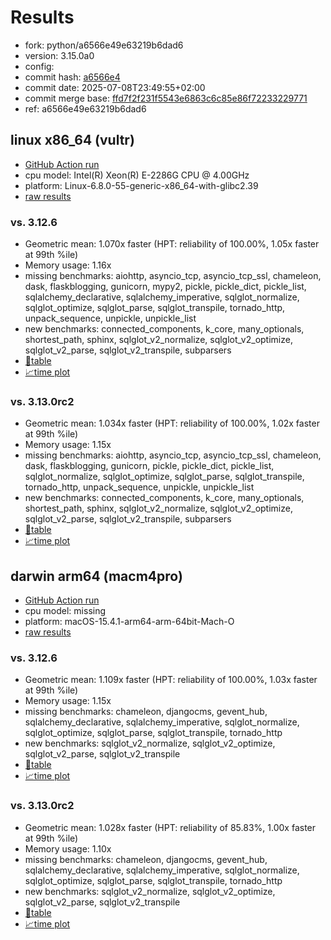 # Results

- fork: python/a6566e49e63219b6dad6
- version: 3.15.0a0
- config: 
- commit hash: [a6566e4](https://github.com/python/cpython/commit/a6566e4)
- commit date: 2025-07-08T23:49:55+02:00
- commit merge base: [ffd7f2f231f5543e6863c6c85e86f72233229771](https://github.com/python/cpython/commit/ffd7f2f231f5543e6863c6c85e86f72233229771)
- ref: a6566e49e63219b6dad6

## linux x86_64 (vultr)

- [GitHub Action run](https://github.com/facebookexperimental/free-threading-benchmarking/actions/runs/16157340765)
- cpu model: Intel(R) Xeon(R) E-2286G CPU @ 4.00GHz
- platform: Linux-6.8.0-55-generic-x86_64-with-glibc2.39
- [raw results](bm-20250708-vultr-x86_64-python-a6566e49e63219b6dad6-3.15.0a0-a6566e4.json)

### vs. 3.12.6

- Geometric mean: 1.070x faster (HPT: reliability of 100.00%, 1.05x faster at 99th %ile)
- Memory usage: 1.16x
- missing benchmarks: aiohttp, asyncio_tcp, asyncio_tcp_ssl, chameleon, dask, flaskblogging, gunicorn, mypy2, pickle, pickle_dict, pickle_list, sqlalchemy_declarative, sqlalchemy_imperative, sqlglot_normalize, sqlglot_optimize, sqlglot_parse, sqlglot_transpile, tornado_http, unpack_sequence, unpickle, unpickle_list
- new benchmarks: connected_components, k_core, many_optionals, shortest_path, sphinx, sqlglot_v2_normalize, sqlglot_v2_optimize, sqlglot_v2_parse, sqlglot_v2_transpile, subparsers
- [📄table](bm-20250708-vultr-x86_64-python-a6566e49e63219b6dad6-3.15.0a0-a6566e4-vs-3.12.6.md)
- [📈time plot](bm-20250708-vultr-x86_64-python-a6566e49e63219b6dad6-3.15.0a0-a6566e4-vs-3.12.6.svg)

### vs. 3.13.0rc2

- Geometric mean: 1.034x faster (HPT: reliability of 100.00%, 1.02x faster at 99th %ile)
- Memory usage: 1.15x
- missing benchmarks: aiohttp, asyncio_tcp, asyncio_tcp_ssl, chameleon, dask, flaskblogging, gunicorn, pickle, pickle_dict, pickle_list, sqlglot_normalize, sqlglot_optimize, sqlglot_parse, sqlglot_transpile, tornado_http, unpack_sequence, unpickle, unpickle_list
- new benchmarks: connected_components, k_core, many_optionals, shortest_path, sphinx, sqlglot_v2_normalize, sqlglot_v2_optimize, sqlglot_v2_parse, sqlglot_v2_transpile, subparsers
- [📄table](bm-20250708-vultr-x86_64-python-a6566e49e63219b6dad6-3.15.0a0-a6566e4-vs-3.13.0rc2.md)
- [📈time plot](bm-20250708-vultr-x86_64-python-a6566e49e63219b6dad6-3.15.0a0-a6566e4-vs-3.13.0rc2.svg)

## darwin arm64 (macm4pro)

- [GitHub Action run](https://github.com/facebookexperimental/free-threading-benchmarking/actions/runs/16157340765)
- cpu model: missing
- platform: macOS-15.4.1-arm64-arm-64bit-Mach-O
- [raw results](bm-20250708-macm4pro-arm64-python-a6566e49e63219b6dad6-3.15.0a0-a6566e4.json)

### vs. 3.12.6

- Geometric mean: 1.109x faster (HPT: reliability of 100.00%, 1.03x faster at 99th %ile)
- Memory usage: 1.15x
- missing benchmarks: chameleon, djangocms, gevent_hub, sqlalchemy_declarative, sqlalchemy_imperative, sqlglot_normalize, sqlglot_optimize, sqlglot_parse, sqlglot_transpile, tornado_http
- new benchmarks: sqlglot_v2_normalize, sqlglot_v2_optimize, sqlglot_v2_parse, sqlglot_v2_transpile
- [📄table](bm-20250708-macm4pro-arm64-python-a6566e49e63219b6dad6-3.15.0a0-a6566e4-vs-3.12.6.md)
- [📈time plot](bm-20250708-macm4pro-arm64-python-a6566e49e63219b6dad6-3.15.0a0-a6566e4-vs-3.12.6.svg)

### vs. 3.13.0rc2

- Geometric mean: 1.028x faster (HPT: reliability of 85.83%, 1.00x faster at 99th %ile)
- Memory usage: 1.10x
- missing benchmarks: chameleon, djangocms, gevent_hub, sqlalchemy_declarative, sqlalchemy_imperative, sqlglot_normalize, sqlglot_optimize, sqlglot_parse, sqlglot_transpile, tornado_http
- new benchmarks: sqlglot_v2_normalize, sqlglot_v2_optimize, sqlglot_v2_parse, sqlglot_v2_transpile
- [📄table](bm-20250708-macm4pro-arm64-python-a6566e49e63219b6dad6-3.15.0a0-a6566e4-vs-3.13.0rc2.md)
- [📈time plot](bm-20250708-macm4pro-arm64-python-a6566e49e63219b6dad6-3.15.0a0-a6566e4-vs-3.13.0rc2.svg)

